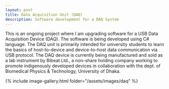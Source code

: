 ```yaml
---
layout: post
title: Data Acquisition Unit (DAQ)
description: Software development for a DAQ System
---
```

This is an ongoing project where I am upgrading software for a USB Data Acquisition Device (DAQ). The software is being developed using C# language.
The DAQ unit is primarily intended for university students to learn the basics of host-to-device and device-to-host data communication via USB protocol. 
The DAQ device is currently being manufactured and sold as a lab instrument by Bibeat Ltd., a non-share holding company working to promote indigenously developed devices in collaboration with the dept. of Biomedical Physics & Technology, University of Dhaka.

{% include image-gallery.html folder="/assets/images/daq" %}
